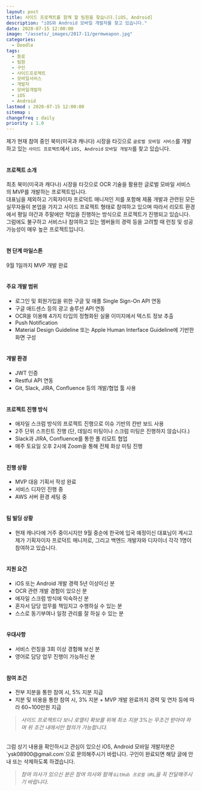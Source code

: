 ```yaml
---
layout: post
title: 사이드 프로젝트를 함께 할 팀원을 찾습니다.[iOS, Android]
description: "iOS와 Android 모바일 개발자를 찾고 있습니다."
date: 2020-07-15 12:00:00
image: "/assets/_images/2017-11/germweapon.jpg"
categories:
  - Doodle
tags:
  - 동료
  - 팀원
  - 구인
  - 사이드프로젝트
  - 모바일서비스
  - 개발자
  - 모바일개발자
  - iOS
  - Android
lastmod : 2020-07-15 12:00:00
sitemap :
changefreq : daily
priority : 1.0
---
```



제가 현재 참여 중인 북미(미국과 캐나다) 시장을 타깃으로 `글로벌 모바일 서비스`를 개발하고 있는 `사이드 프로젝트`에서 `iOS, Android` `모바일 개발자`를 찾고 있습니다.<br><br>

#### **프로젝트 소개**<br>
최초 북미(미국과 캐다나) 시장을 타깃으로 OCR 기술을 활용한 글로벌 모바일 서비스의 MVP를 개발하는 프로젝트입니다.<br> 대표님을 제외하고 기획자이자 프로덕트 매니저인 저를 포함해 제품 개발과 관련된 모든 실무자들이 본업을 가지고 사이드 프로젝트 형태로 참여하고 있으며 따라서 리모트 환경에서 평일 야간과 주말에만 작업을 진행하는 방식으로 프로젝트가 진행되고 있습니다.<br> 그럼에도 불구하고 서비스나 참여하고 있는 멤버들의 경력 등을 고려할 때 런칭 및 성공 가능성이 매우 높은 프로젝트입니다.<br><br>

#### **현 단계 마일스톤**<br>
9월 1일까지 MVP 개발 완료<br><br>

#### **주요 개발 범위**<br>
- 로그인 및 회원가입을 위한 구글 및 애플 Single Sign-On API 연동
- 구글 애드센스 등의 광고 솔루션 API 연동
- OCR을 이용해 4가지 타입의 정형화된 실물 이미지에서 텍스트 정보 추출
- Push Notification
- Material Design Guideline 또는 Apple Human Interface Guideline에 기반한 화면 구성<br><br>

#### **개발 환경**<br>
- JWT 인증
- Restful API 연동
- Git, Slack, JIRA, Confluence 등의 개발/협업 툴 사용<br><br>

#### **프로젝트 진행 방식**<br>
- 애자일 스크럼 방식의 프로젝트 진행으로 이슈 기반의 칸반 보드 사용
- 2주 단위 스프린트 진행 (단, 데일리 미팅이나 스크럼 미팅은 진행하지 않습니다.)
- Slack과 JIRA, Confluence를 통한 풀 리모트 협업
- 매주 토요일 오후 2시에 Zoom을 통해 전체 화상 미팅 진행<br><br>

#### **진행 상황**<br>
- MVP 대응 기획서 작성 완료
- 서비스 디자인 진행 중
- AWS 서버 환경 세팅 중<br><br>

#### **팀 빌딩 상황**<br>
- 현재 캐나다에 거주 중이시지만 9월 중순에 한국에 입국 예정이신 대표님이 계시고 제가 기획자이자 프로덕트 매니저로, 그리고 백엔드 개발자와 디자이너 각각 1명이 참여하고 있습니다.<br><br>

#### **지원 요건**<br>
- iOS 또는 Android 개발 경력 5년 이상이신 분
- OCR 관련 개발 경험이 있으신 분
- 애자일 스크럼 방식에 익숙하신 분
- 혼자서 담당 업무를 책임지고 수행하실 수 있는 분
- 스스로 동기부여나 일정 관리를 잘 하실 수 있는 분<br><br>

#### **우대사항**<br>
- 서비스 런칭을 3회 이상 경험해 보신 분
- 영어로 담당 업무 진행이 가능하신 분<br><br>

#### **참여 조건**<br>
- 전부 지분을 통한 참여 시, 5% 지분 지급
- 지분 및 비용을 통한 참여 시, 3% 지분 + MVP 개발 완료까지 경력 및 연차 등에 따라 60~100만원 지급

>*사이드 프로젝트다 보니 로열티 확보를 위해 최소 지분 3%는 무조건 받아야 하며 위 조건 내에서만 협의가 가능합니다.*

<br>
그럼 상기 내용을 확인하시고 관심이 있으신 iOS, Android 모바일 개발자분은 `ysk08900@gmail.com`으로 문의해주시기 바랍니다. 구인이 완료되면 해당 글에 안내 또는 삭제하도록 하겠습니다.<br>

>*참여 의사가 있으신 분은 참여 의사와 함께 `GitHub 프로필 URL`을 꼭 전달해주시기 바랍니다.*

<br>
<br>
